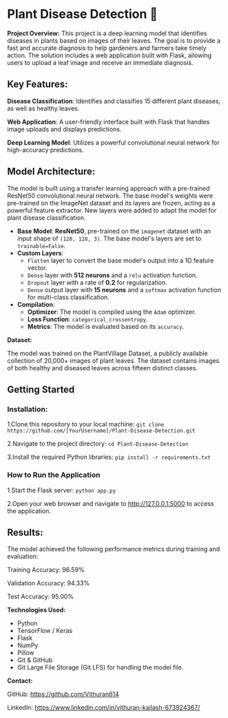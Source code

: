# Plant Disease Detection 🌱

**Project Overview:**
This project is a deep learning model that identifies diseases in plants based on images of their leaves. The goal is to provide a fast and accurate diagnosis to help gardeners and farmers take timely action. The solution includes a web application built with Flask, allowing users to upload a leaf image and receive an immediate diagnosis.

## Key Features:

**Disease Classification**: Identifies and classifies 15 different plant diseases, as well as healthy leaves.

**Web Application**: A user-friendly interface built with Flask that handles image uploads and displays predictions.

**Deep Learning Model**: Utilizes a powerful convolutional neural network for high-accuracy predictions.

## Model Architecture:

The model is built using a transfer learning approach with a pre-trained ResNet50 convolutional neural network. The base model's weights were pre-trained on the ImageNet dataset and its layers are frozen, acting as a powerful feature extractor. New layers were added to adapt the model for plant disease classification.

* **Base Model**: **ResNet50**, pre-trained on the `imagenet` dataset with an input shape of `(128, 128, 3)`. The base model's layers are set to `trainable=False`.
* **Custom Layers**:
  * `Flatten` layer to convert the base model's output into a 1D feature vector.
  * `Dense` layer with **512 neurons** and a `relu` activation function.
  * `Dropout` layer with a rate of **0.2** for regularization.
  * `Dense` output layer with **15 neurons** and a `softmax` activation function for multi-class classification.
* **Compilation**:
  * **Optimizer**: The model is compiled using the `Adam` optimizer.
  * **Loss Function**: `categorical_crossentropy`.
  * **Metrics**: The model is evaluated based on its `accuracy`.

**Dataset:**

The model was trained on the PlantVillage Dataset, a publicly available collection of 20,000+ images of plant leaves. The dataset contains images of both healthy and diseased leaves across fifteen distinct classes.

## Getting Started

### Installation:

1.Clone this repository to your local machine:
``git clone https://github.com/[YourUsername]/Plant-Disease-Detection.git``

2.Navigate to the project directory:
``cd Plant-Disease-Detection``

3.Install the required Python libraries:
``pip install -r requirements.txt``

### How to Run the Application

1.Start the Flask server:
``python app.py``

2.Open your web browser and navigate to http://127.0.0.1:5000 to access the application.



## Results:

The model achieved the following performance metrics during training and evaluation:

Training Accuracy: 96.59%

Validation Accuracy: 94.33%

Test Accuracy: 95.00%

**Technologies Used:**

* Python
* TensorFlow / Keras
* Flask
* NumPy
* Pillow
* Git & GitHub
* Git Large File Storage (Git LFS) for handling the model file.

**Contact:**

GitHub: https://github.com/Vithuran614

LinkedIn: https://www.linkedin.com/in/vithuran-kailash-673924367/

